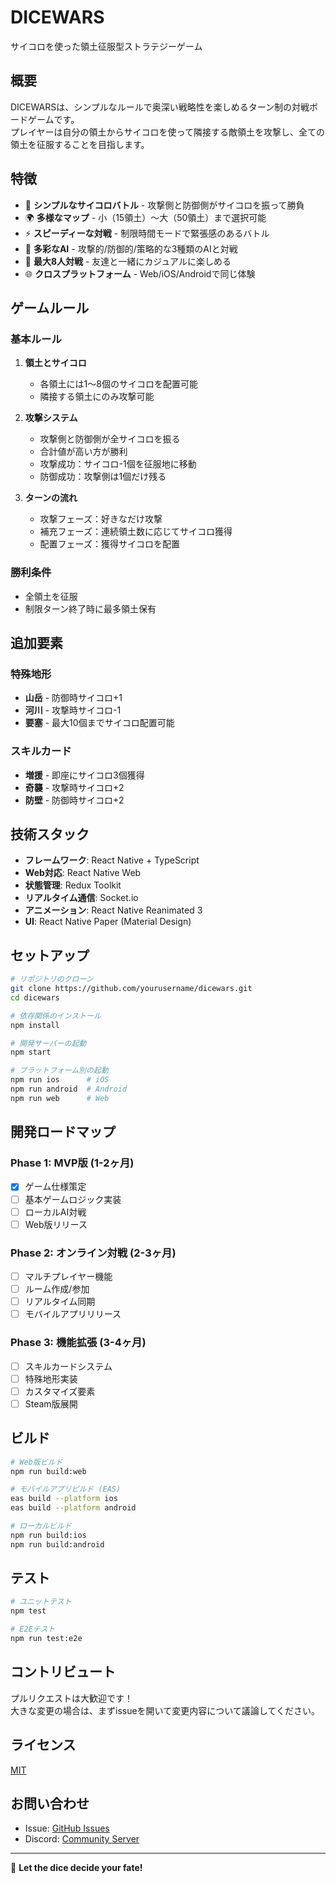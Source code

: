 # DICEWARS

サイコロを使った領土征服型ストラテジーゲーム

## 概要

DICEWARSは、シンプルなルールで奥深い戦略性を楽しめるターン制の対戦ボードゲームです。  
プレイヤーは自分の領土からサイコロを使って隣接する敵領土を攻撃し、全ての領土を征服することを目指します。

## 特徴

- 🎲 **シンプルなサイコロバトル** - 攻撃側と防御側がサイコロを振って勝負
- 🌍 **多様なマップ** - 小（15領土）〜大（50領土）まで選択可能
- ⚡ **スピーディーな対戦** - 制限時間モードで緊張感のあるバトル
- 🤖 **多彩なAI** - 攻撃的/防御的/策略的な3種類のAIと対戦
- 👥 **最大8人対戦** - 友達と一緒にカジュアルに楽しめる
- 🌐 **クロスプラットフォーム** - Web/iOS/Androidで同じ体験

## ゲームルール

### 基本ルール
1. **領土とサイコロ**
   - 各領土には1〜8個のサイコロを配置可能
   - 隣接する領土にのみ攻撃可能

2. **攻撃システム**
   - 攻撃側と防御側が全サイコロを振る
   - 合計値が高い方が勝利
   - 攻撃成功：サイコロ-1個を征服地に移動
   - 防御成功：攻撃側は1個だけ残る

3. **ターンの流れ**
   - 攻撃フェーズ：好きなだけ攻撃
   - 補充フェーズ：連続領土数に応じてサイコロ獲得
   - 配置フェーズ：獲得サイコロを配置

### 勝利条件
- 全領土を征服
- 制限ターン終了時に最多領土保有

## 追加要素

### 特殊地形
- **山岳** - 防御時サイコロ+1
- **河川** - 攻撃時サイコロ-1  
- **要塞** - 最大10個までサイコロ配置可能

### スキルカード
- **増援** - 即座にサイコロ3個獲得
- **奇襲** - 攻撃時サイコロ+2
- **防壁** - 防御時サイコロ+2

## 技術スタック

- **フレームワーク**: React Native + TypeScript
- **Web対応**: React Native Web
- **状態管理**: Redux Toolkit
- **リアルタイム通信**: Socket.io
- **アニメーション**: React Native Reanimated 3
- **UI**: React Native Paper (Material Design)

## セットアップ

```bash
# リポジトリのクローン
git clone https://github.com/yourusername/dicewars.git
cd dicewars

# 依存関係のインストール
npm install

# 開発サーバーの起動
npm start

# プラットフォーム別の起動
npm run ios      # iOS
npm run android  # Android  
npm run web      # Web
```

## 開発ロードマップ

### Phase 1: MVP版 (1-2ヶ月)
- [x] ゲーム仕様策定
- [ ] 基本ゲームロジック実装
- [ ] ローカルAI対戦
- [ ] Web版リリース

### Phase 2: オンライン対戦 (2-3ヶ月)
- [ ] マルチプレイヤー機能
- [ ] ルーム作成/参加
- [ ] リアルタイム同期
- [ ] モバイルアプリリリース

### Phase 3: 機能拡張 (3-4ヶ月)
- [ ] スキルカードシステム
- [ ] 特殊地形実装
- [ ] カスタマイズ要素
- [ ] Steam版展開

## ビルド

```bash
# Web版ビルド
npm run build:web

# モバイルアプリビルド (EAS)
eas build --platform ios
eas build --platform android

# ローカルビルド
npm run build:ios
npm run build:android
```

## テスト

```bash
# ユニットテスト
npm test

# E2Eテスト
npm run test:e2e
```

## コントリビュート

プルリクエストは大歓迎です！  
大きな変更の場合は、まずissueを開いて変更内容について議論してください。

## ライセンス

[MIT](LICENSE)

## お問い合わせ

- Issue: [GitHub Issues](https://github.com/yourusername/dicewars/issues)
- Discord: [Community Server](https://discord.gg/yourinvite)

---

🎲 **Let the dice decide your fate!**
